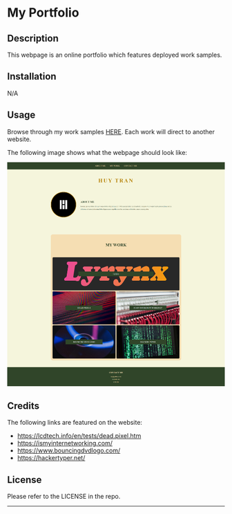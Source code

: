 # My Portfolio


## Description

This webpage is an online portfolio which features deployed work samples. 


## Installation

N/A


## Usage

Browse through my work samples [HERE](https://trahy.github.io/w2-my-portfolio/). Each work will direct to another website.


The following image shows what the webpage should look like:

![screenshot of My Portfolio](assets/images/screenshot.png)


## Credits

The following links are featured on the website:

- https://lcdtech.info/en/tests/dead.pixel.htm
- https://ismyinternetworking.com/
- https://www.bouncingdvdlogo.com/
- https://hackertyper.net/


## License

Please refer to the LICENSE in the repo.

---
